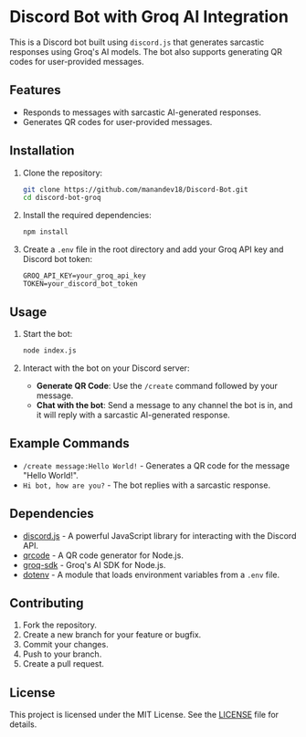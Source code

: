 # Discord Bot with Groq AI Integration

This is a Discord bot built using `discord.js` that generates sarcastic responses using Groq's AI models. The bot also supports generating QR codes for user-provided messages.

## Features

- Responds to messages with sarcastic AI-generated responses.
- Generates QR codes for user-provided messages.

## Installation

1. Clone the repository:

    ```sh
    git clone https://github.com/manandev18/Discord-Bot.git
    cd discord-bot-groq
    ```

2. Install the required dependencies:

    ```sh
    npm install
    ```

3. Create a `.env` file in the root directory and add your Groq API key and Discord bot token:

    ```env
    GROQ_API_KEY=your_groq_api_key
    TOKEN=your_discord_bot_token
    ```

## Usage

1. Start the bot:

    ```sh
    node index.js
    ```

2. Interact with the bot on your Discord server:

    - **Generate QR Code**: Use the `/create` command followed by your message.
    - **Chat with the bot**: Send a message to any channel the bot is in, and it will reply with a sarcastic AI-generated response.

## Example Commands

- `/create message:Hello World!` - Generates a QR code for the message "Hello World!".
- `Hi bot, how are you?` - The bot replies with a sarcastic response.

## Dependencies

- [discord.js](https://discord.js.org/) - A powerful JavaScript library for interacting with the Discord API.
- [qrcode](https://github.com/soldair/node-qrcode) - A QR code generator for Node.js.
- [groq-sdk](https://github.com/groq-ai/groq-sdk-js) - Groq's AI SDK for Node.js.
- [dotenv](https://github.com/motdotla/dotenv) - A module that loads environment variables from a `.env` file.

## Contributing

1. Fork the repository.
2. Create a new branch for your feature or bugfix.
3. Commit your changes.
4. Push to your branch.
5. Create a pull request.

## License

This project is licensed under the MIT License. See the [LICENSE](LICENSE) file for details.
